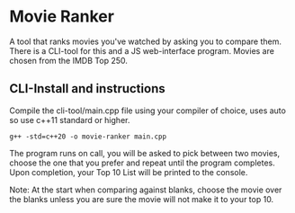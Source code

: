 # Movie Ranker
A tool that ranks movies you've watched by asking you to compare them. There is a CLI-tool for this and a JS web-interface program. Movies are chosen from the IMDB Top 250.

## CLI-Install and instructions
Compile the cli-tool/main.cpp file using your compiler of choice, uses auto so use c++11 standard or higher.

`g++ -std=c++20 -o movie-ranker main.cpp`

The program runs on call, you will be asked to pick between two movies, choose the one that you prefer and repeat until the program completes. Upon completion, your Top 10 List will be printed to the console.

Note: At the start when comparing against blanks, choose the movie over the blanks unless you are sure the movie will not make it to your top 10.

